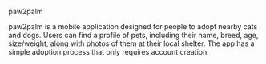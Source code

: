 paw2palm

paw2palm is a mobile application designed for people to adopt nearby cats and dogs. Users can find a profile of pets, including their name, breed, age, size/weight, along with photos of them at their local shelter. The app has a simple adoption process that only requires account creation.


